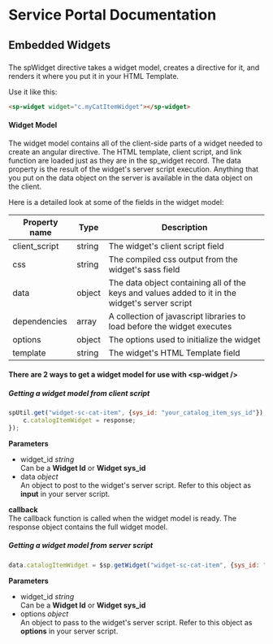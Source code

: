# Service Portal Documentation
## Embedded Widgets

### <sp-widget />
The spWidget directive takes a widget model, creates a directive for it, and renders it where you put it in your HTML Template. 

Use it like this:

```html
<sp-widget widget="c.myCatItemWidget"></sp-widget>
```

#### Widget Model
The widget model contains all of the client-side parts of a widget needed to create an angular directive. The HTML template, client script, and link function are loaded just as they are in the sp_widget record. The data property is the result of the widget's server script execution. Anything that you put on the data object on the server is available in the data object on the client.

Here is a detailed look at some of the fields in the widget model: 

| Property name | Type | Description |
| ------------- | ---- | ----------- |
| client_script | string | The widget's client script field |
| css | string | The compiled css output from the widget's sass field |
| data | object | The data object containing all of the keys and values added to it in the widget's server script |
| dependencies | array | A collection of javascript libraries to load before the widget executes |
| options | object | The options used to initialize the widget |
| template | string | The widget's HTML Template field |


#### There are 2 ways to get a widget model for use with \<sp-widget />

##### Getting a widget model from client script

```javascript
spUtil.get("widget-sc-cat-item", {sys_id: "your_catalog_item_sys_id"}).then(function(response) {
	c.catalogItemWidget = response;
});
```
**Parameters**
- widget\_id _string_  
   Can be a **Widget Id** or **Widget sys_id**
- data _object_  
   An object to post to the widget's server script. Refer to this object as **input** in your server script.

**callback**  
The callback function is called when the widget model is ready. The response object contains the full widget model.

##### Getting a widget model from server script

```javascript
data.catalogItemWidget = $sp.getWidget("widget-sc-cat-item", {sys_id: "your_catalog_item_sys_id"});
```
**Parameters**
- widget\_id _string_  
   Can be a **Widget Id** or **Widget sys_id**
- options _object_  
   An object to pass to the widget's server script. Refer to this object as **options** in your server script.

